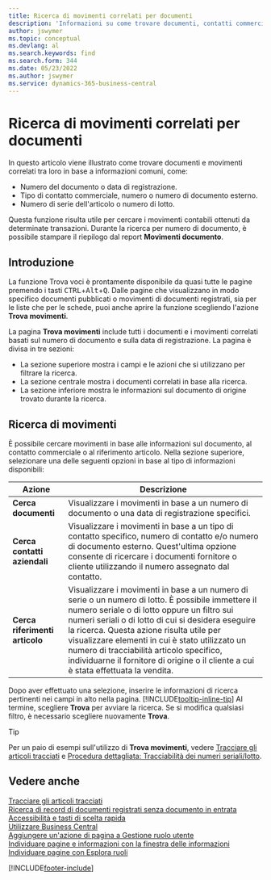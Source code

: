 ```yaml
---
title: Ricerca di movimenti correlati per documenti
description: 'Informazioni su come trovare documenti, contatti commerciali e voci di elementi correlati tra loro.'
author: jswymer
ms.topic: conceptual
ms.devlang: al
ms.search.keywords: find
ms.search.form: 344
ms.date: 05/23/2022
ms.author: jswymer
ms.service: dynamics-365-business-central
---
```

# <a name="finding-related-entries-for-documents"></a>Ricerca di movimenti correlati per documenti

In questo articolo viene illustrato come trovare documenti e movimenti correlati tra loro in base a informazioni comuni, come:

- Numero del documento o data di registrazione.
- Tipo di contatto commerciale, numero o numero di documento esterno.
- Numero di serie dell'articolo o numero di lotto.

Questa funzione risulta utile per cercare i movimenti contabili ottenuti da determinate transazioni. Durante la ricerca per numero di documento, è possibile stampare il riepilogo dal report **Movimenti documento**.

## <a name="get-started"></a>Introduzione

La funzione Trova voci è prontamente disponibile da quasi tutte le pagine premendo i tasti <kbd>CTRL</kbd>+<kbd>Alt</kbd>+<kbd>Q</kbd>. Dalle pagine che visualizzano in modo specifico documenti pubblicati o movimenti di documenti registrati, sia per le liste che per le schede, puoi anche aprire la funzione scegliendo l'azione **Trova movimenti**.

La pagina **Trova movimenti** include tutti i documenti e i movimenti correlati basati sul numero di documento e sulla data di registrazione. La pagina è divisa in tre sezioni:

- La sezione superiore mostra i campi e le azioni che si utilizzano per filtrare la ricerca.
- La sezione centrale mostra i documenti correlati in base alla ricerca.
- La sezione inferiore mostra le informazioni sul documento di origine trovato durante la ricerca.

## <a name="search-for-entries"></a>Ricerca di movimenti

È possibile cercare movimenti in base alle informazioni sul documento, al contatto commerciale o al riferimento articolo. Nella sezione superiore, selezionare una delle seguenti opzioni in base al tipo di informazioni disponibili:

|Azione|Descrizione|
|------|-----------|
| **Cerca documenti** | Visualizzare i movimenti in base a un numero di documento o una data di registrazione specifici. |
| **Cerca contatti aziendali** | Visualizzare i movimenti in base a un tipo di contatto specifico, numero di contatto e/o numero di documento esterno. Quest'ultima opzione consente di ricercare i documenti fornitore o cliente utilizzando il numero assegnato dal contatto. |
| **Cerca riferimenti articolo** | Visualizzare i movimenti in base a un numero di serie o un numero di lotto. È possibile immettere il numero seriale o di lotto oppure un filtro sui numeri seriali o di lotto di cui si desidera eseguire la ricerca. Questa azione risulta utile per visualizzare elementi in cui è stato utilizzato un numero di tracciabilità articolo specifico, individuarne il fornitore di origine o il cliente a cui è stata effettuata la vendita. |

Dopo aver effettuato una selezione, inserire le informazioni di ricerca pertinenti nei campi in alto nella pagina. [!INCLUDE[tooltip-inline-tip](includes/tooltip-inline-tip_md.md)] Al termine, scegliere **Trova** per avviare la ricerca. Se si modifica qualsiasi filtro, è necessario scegliere nuovamente **Trova**.

> [!TIP]
> Per un paio di esempi sull'utilizzo di **Trova movimenti**, vedere [Tracciare gli articoli tracciati](inventory-how-to-trace-item-tracked-items.md) e [Procedura dettagliata: Tracciabilità dei numeri seriali/lotto](walkthrough-tracing-serial-lot-numbers.md).

## <a name="see-also"></a>Vedere anche

[Tracciare gli articoli tracciati](inventory-how-to-trace-item-tracked-items.md)  
[Ricerca di record di documenti registrati senza documento in entrata](across-how-find-posted-documents-without-income-document-records.md)  
[Accessibilità e tasti di scelta rapida](ui-accessibility.md)  
[Utilizzare Business Central](ui-work-product.md)  
[Aggiungere un'azione di pagina a Gestione ruolo utente](ui-bookmarks.md)  
[Individuare pagine e informazioni con la finestra delle informazioni](ui-search.md)  
[Individuare pagine con Esplora ruoli](ui-role-explorer.md)  

[!INCLUDE[footer-include](includes/footer-banner.md)]
